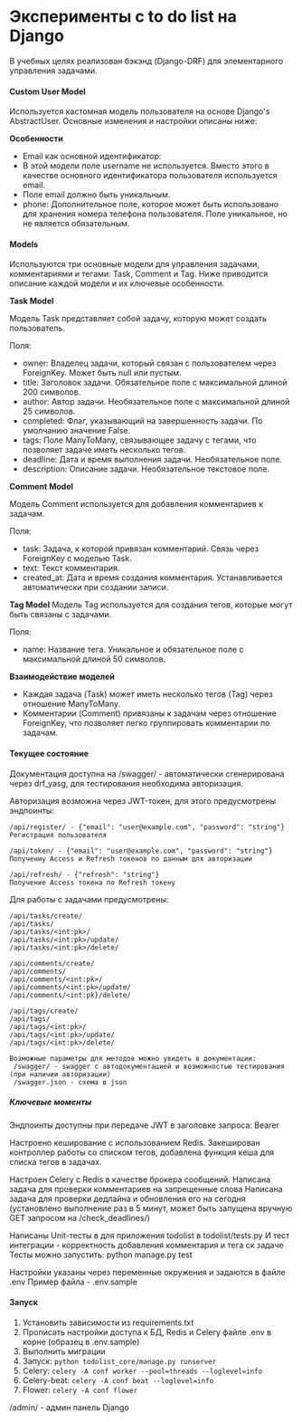 # Эксперименты с to do list на Django
В учебных целях реализован бэкэнд (Django-DRF) для элементарного управления задачами.
#### Custom User Model
Используется кастомная модель пользователя на основе Django's AbstractUser. Основные изменения и настройки описаны ниже:

**Особенности**

* Email как основной идентификатор:
* В этой модели поле username не используется. Вместо этого в качестве основного идентификатора пользователя используется email.
* Поле email должно быть уникальным.
* phone: Дополнительное поле, которое может быть использовано для хранения номера телефона пользователя. Поле уникальное, но не является обязательным.

#### Models
Используются три основные модели для управления задачами, комментариями и тегами: Task, Comment и Tag. Ниже приводится описание каждой модели и их ключевые особенности.

**Task Model**

Модель Task представляет собой задачу, которую может создать пользователь.

Поля:
* owner: Владелец задачи, который связан с пользователем через ForeignKey. Может быть null или пустым.
* title: Заголовок задачи. Обязательное поле с максимальной длиной 200 символов.
* author: Автор задачи. Необязательное поле с максимальной длиной 25 символов.
* completed: Флаг, указывающий на завершенность задачи. По умолчанию значение False.
* tags: Поле ManyToMany, связывающее задачу с тегами, что позволяет задаче иметь несколько тегов.
* deadline: Дата и время выполнения задачи. Необязательное поле.
* description: Описание задачи. Необязательное текстовое поле.

**Comment Model**

Модель Comment используется для добавления комментариев к задачам.

Поля:
* task: Задача, к которой привязан комментарий. Связь через ForeignKey с моделью Task.
* text: Текст комментария.
* created_at: Дата и время создания комментария. Устанавливается автоматически при создании записи.

**Tag Model**
Модель Tag используется для создания тегов, которые могут быть связаны с задачами.

Поля:
* name: Название тега. Уникальное и обязательное поле с максимальной длиной 50 символов.

**Взаимодействие моделей**

* Каждая задача (Task) может иметь несколько тегов (Tag) через отношение ManyToMany.
* Комментарии (Comment) привязаны к задачам через отношение ForeignKey, что позволяет легко группировать комментарии по задачам.

#### Текущее состояние
Документация доступна на /swagger/ - автоматически сгенерирована через drf_yasg, для тестирования необходима авторизация. 

Авторизация возможна через JWT-токен, для этого предусмотрены эндпоинты:

    /api/register/ - {"email": "user@example.com", "password": "string"}
    Регистрация пользователя

    /api/token/ - {"email": "user@example.com", "password": "string"}
    Получениу Access и Refresh токенов по данным для авторизации

    /api/refresh/ - {"refresh": "string"}
    Получение Access токена по Refresh токену

Для работы с задачами предусмотрены:

    /api/tasks/create/
    /api/tasks/
    /api/tasks/<int:pk>/
    /api/tasks/<int:pk>/update/
    /api/tasks/<int:pk>/delete/

    /api/comments/create/
    /api/comments/
    /api/comments/<int:pk>/
    /api/comments/<int:pk>/update/
    /api/comments/<int:pk}/delete/

    /api/tags/create/
    /api/tags/
    /api/tags/<int:pk>/
    /api/tags/<int:pk>/update/
    /api/tags/<int:pk>/delete/

    Возможные параметры для методов можно увидеть в документации:
     /swagger/ - swagger с автодокументацией и возможностью тестирования (при наличии авторизации)
     /swagger.json - схема в json

##### Ключевые моменты

Эндпоинты доступны при передаче JWT в заголовке запроса: Bearer <access token>

Настроено кеширование с использованием Redis.
Закеширован контроллер работы со списком тегов, добавлена функция кеша для списка тегов в задачах.

Настроен Celery с Redis в качестве брокера сообщений.
Написана задача для проверки комментариев на запрещенные слова
Написана задача для проверки дедлайна и обновления его на сегодня (установлено выполнение раз в 5 минут, может быть запущена вручную GET запросом на /check_deadlines/)

Написаны Unit-тесты в для приложения todolist в todolist/tests.py
И тест интеграции - корректность добавления комментария и тега ск задаче
Тесты можно запустить: python manage.py test

Настройки указаны через переменные окружения и задаются в файле .env
Пример файла - .env.sample

#### Запуск
1. Установить зависимости из requirements.txt
2. Прописать настройки доступа к БД, Redis и Celery файле .env в корне (образец в .env.sample)
3. Выполнить миграции
3. Запуск: `python todolist_core/manage.py runserver`
4. Celery: `celery -A conf worker --pool=threads --loglevel=info`
4. Celery-beat: `celery -A conf beat --loglevel=info`
5. Flower: `celery -A conf flower`

/admin/ - админ панель Django
